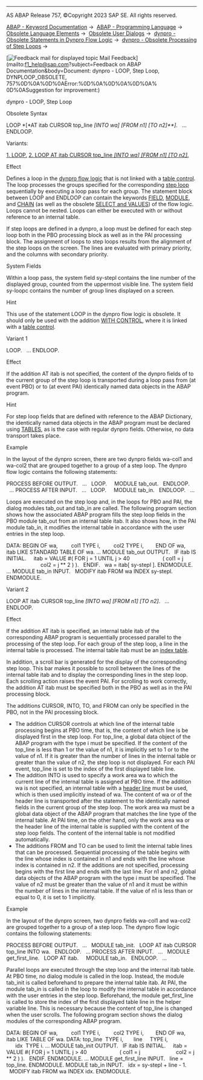   

* * *

AS ABAP Release 757, ©Copyright 2023 SAP SE. All rights reserved.

[ABAP - Keyword Documentation](javascript:call_link\('abenabap.htm'\)) →  [ABAP - Programming Language](javascript:call_link\('abenabap_reference.htm'\)) →  [Obsolete Language Elements](javascript:call_link\('abenabap_obsolete.htm'\)) →  [Obsolete User Dialogs](javascript:call_link\('abengui_obsolete.htm'\)) →  [dynpro - Obsolete Statements in Dynpro Flow Logic](javascript:call_link\('abendynpro_obsolet.htm'\)) →  [dynpro - Obsolete Processing of Step Loops](javascript:call_link\('abensteploop.htm'\)) → 

 [![](Mail.gif?object=Mail.gif&sap-language=EN "Feedback mail for displayed topic") Mail Feedback](mailto:f1_help@sap.com?subject=Feedback on ABAP Documentation&body=Document: dynpro - LOOP, Step Loop, DYNPLOOP_OBSOLETE, 757%0D%0A%0D%0AError:%0D%0A%0D%0A%0D%0A%
0D%0ASuggestion for improvement:)

dynpro - LOOP, Step Loop

Obsolete Syntax

LOOP *\[*AT itab CURSOR top\_line *\[*INTO wa*\]* *\[*FROM n1*\]* *\[*TO n2*\]**\]*.
  ...
ENDLOOP.

Variants:

[1\. LOOP.](#!ABAP_VARIANT_1@1@)
[2\. LOOP AT itab CURSOR top\_line *\[*INTO wa*\]* *\[*FROM n1*\]* *\[*TO n2*\]*.](#!ABAP_VARIANT_2@2@)

Effect

Defines a loop in the [dynpro flow logic](javascript:call_link\('abendynpro_flow_logic_glosry.htm'\) "Glossary Entry") that is not linked with a [table control](javascript:call_link\('abentable_control_glosry.htm'\) "Glossary Entry"). The loop processes the groups specified for the corresponding [step loop](javascript:call_link\('abenstep_loop_glosry.htm'\) "Glossary Entry") sequentially by executing a loop pass for each group. The statement block between LOOP and ENDLOOP can contain the keywords [FIELD](javascript:call_link\('dynpfield.htm'\)), [MODULE](javascript:call_link\('dynpmodule.htm'\)), and [CHAIN](javascript:call_link\('dynpchain.htm'\)) (as well as the obsolete [SELECT and VALUES](javascript:call_link\('dynpfield_value_select.htm'\))) of the flow logic. Loops cannot be nested. Loops can either be executed with or without reference to an internal table.

If step loops are defined in a dynpro, a loop must be defined for each step loop both in the PBO processing block as well as in the PAI processing block. The assignment of loops to step loops results from the alignment of the step loops on the screen. The lines are evaluated with primary priority, and the columns with secondary priority.

System Fields

Within a loop pass, the system field sy-stepl contains the line number of the displayed group, counted from the uppermost visible line. The system field sy-loopc contains the number of group lines displayed on a screen.

Hint

This use of the statement LOOP in the dynpro flow logic is obsolete. It should only be used with the addition [WITH CONTROL](javascript:call_link\('dynploop.htm'\)), where it is linked with a [table control](javascript:call_link\('abentable_control_glosry.htm'\) "Glossary Entry").

Variant 1   

LOOP.
  ...
ENDLOOP.

Effect

If the addition AT itab is not specified, the content of the dynpro fields of to the current group of the step loop is transported during a loop pass from (at event PBO) or to (at event PAI) identically named data objects in the ABAP program.

Hint

For step loop fields that are defined with reference to the ABAP Dictionary, the identically named data objects in the ABAP program must be declared using [TABLES](javascript:call_link\('abaptables.htm'\)), as is the case with regular dynpro fields. Otherwise, no data transport takes place.

Example

In the layout of the dynpro screen, there are two dynpro fields wa-col1 and wa-col2 that are grouped together to a group of a step loop. The dynpro flow logic contains the following statements:

PROCESS BEFORE OUTPUT.
  ...
  LOOP.
    MODULE tab\_out.
  ENDLOOP.
  ...
PROCESS AFTER INPUT.
  ...
  LOOP.
    MODULE tab\_in.
  ENDLOOP.
  ...

Loops are executed on the step loop and, in the loops for PBO and PAI, the dialog modules tab\_out and tab\_in are called. The following program section shows how the associated ABAP program fills the step loop fields in the PBO module tab\_out from an internal table itab. It also shows how, in the PAI module tab\_in, it modifies the internal table in accordance with the user entries in the step loop.

DATA: BEGIN OF wa,
        col1 TYPE i,
        col2 TYPE i,
       END OF wa,
       itab LIKE STANDARD TABLE OF wa.
...
MODULE tab\_out OUTPUT.
  IF itab IS INITIAL.
    itab = VALUE #( FOR j = 1 UNTIL j > 40
                     ( col1 = j
                       col2 = j \*\* 2 ) ).
  ENDIF.
  wa = itab\[ sy-stepl \].
ENDMODULE.
...
MODULE tab\_in INPUT.
  MODIFY itab FROM wa INDEX sy-stepl.
ENDMODULE.

Variant 2   

LOOP AT itab CURSOR top\_line *\[*INTO wa*\]* *\[*FROM n1*\]* *\[*TO n2*\]*.
  ...
ENDLOOP.

Effect

If the addition AT itab is specified, an internal table itab of the corresponding ABAP program is sequentially processed parallel to the processing of the step loop. For each group of the step loop, a line in the internal table is processed. The internal table itab must be an [index table](javascript:call_link\('abenindex_table_glosry.htm'\) "Glossary Entry").

In addition, a scroll bar is generated for the display of the corresponding step loop. This bar makes it possible to scroll between the lines of the internal table itab and to display the corresponding lines in the step loop. Each scrolling action raises the event PAI. For scrolling to work correctly, the addition AT itab must be specified both in the PBO as well as in the PAI processing block.

The additions CURSOR, INTO, TO, and FROM can only be specified in the PBO, not in the PAI processing block.

-   The addition CURSOR controls at which line of the internal table processing begins at PBO time, that is, the content of which line is be displayed first in the step loop. For top\_line, a global data object of the ABAP program with the type i must be specified. If the content of the top\_line is less than 1 or the value of n1, it is implicitly set to 1 or to the value of n1. If it is greater than the number of lines in the internal table or greater than the value of n2, the step loop is not displayed. For each PAI event, top\_line is set to the index of the first displayed table line.
-   The addition INTO is used to specify a work area wa to which the current line of the internal table is assigned at PBO time. If the addition wa is not specified, an internal table with a [header line](javascript:call_link\('abenheader_line_glosry.htm'\) "Glossary Entry") must be used, which is then used implicitly instead of wa. The content of wa or of the header line is transported after the statement to the identically named fields in the current group of the step loop. The work area wa must be a global data object of the ABAP program that matches the line type of the internal table. At PAI time, on the other hand, only the work area wa or the header line of the internal table is supplied with the content of the step loop fields. The content of the internal table is not modified automatically.
-   The additions FROM and TO can be used to limit the internal table lines that can be processed. Sequential processing of the table begins with the line whose index is contained in n1 and ends with the line whose index is contained in n2. If the additions are not specified, processing begins with the first line and ends with the last line. For n1 and n2, global data objects of the ABAP program with the type i must be specified. The value of n2 must be greater than the value of n1 and it must be within the number of lines in the internal table. If the value of n1 is less than or equal to 0, it is set to 1 implicitly.

Example

In the layout of the dynpro screen, two dynpro fields wa-col1 and wa-col2 are grouped together to a group of a step loop. The dynpro flow logic contains the following statements:

PROCESS BEFORE OUTPUT.
  ...
  MODULE tab\_init.
  LOOP AT itab CURSOR top\_line INTO wa.
  ENDLOOP.
  ...
PROCESS AFTER INPUT.
  ...
  MODULE get\_first\_line.
  LOOP AT itab.
    MODULE tab\_in.
  ENDLOOP.
  ...

Parallel loops are executed through the step loop and the internal itab table. At PBO time, no dialog module is called in the loop. Instead, the module tab\_init is called beforehand to prepare the internal table itab. At PAI, the module tab\_in is called in the loop to modify the internal table in accordance with the user entries in the step loop. Beforehand, the module get\_first\_line is called to store the index of the first displayed table line in the helper variable line. This is necessary because the content of top\_line is changed when the user scrolls. The following program section shows the dialog modules of the corresponding ABAP program.

DATA: BEGIN OF wa,
        col1 TYPE i,
        col2 TYPE i,
       END OF wa,
       itab LIKE TABLE OF wa.
DATA: top\_line  TYPE i,
      line     TYPE i,
      idx  TYPE i.
...
MODULE tab\_init OUTPUT.
  IF itab IS INITIAL.
    itab = VALUE #( FOR j = 1 UNTIL j > 40
                     ( col1 = j
                       col2 = j \*\* 2 ) ).
  ENDIF.
ENDMODULE.
...
MODULE get\_first\_line INPUT.
  line = top\_line.
ENDMODULE.
MODULE tab\_in INPUT.
  idx = sy-stepl + line - 1.
  MODIFY itab FROM wa INDEX idx.
ENDMODULE.